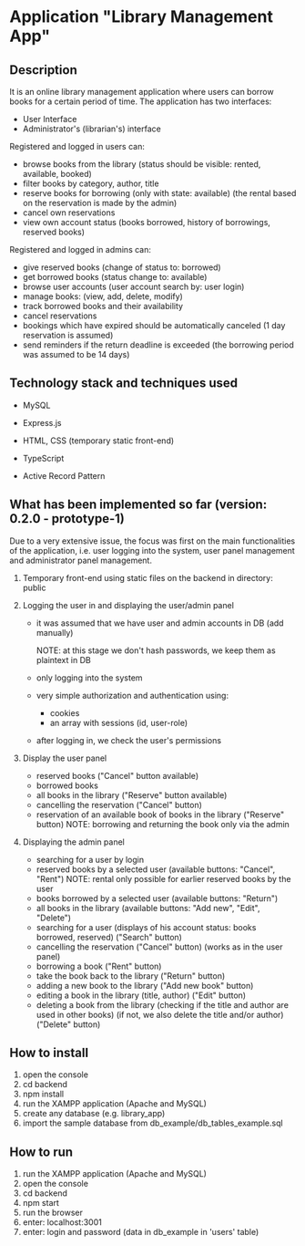 # Application "Library Management App"

## Description
It is an online library management application where users can borrow books for a certain period of time.
The application has two interfaces:
- User Interface
- Administrator's (librarian's) interface

Registered and logged in users can:
- browse books from the library
  (status should be visible: rented, available, booked)
- filter books by category, author, title
- reserve books for borrowing (only with state: available)
  (the rental based on the reservation is made by the admin)
- cancel own reservations
- view own account status
  (books borrowed, history of borrowings, reserved books)

Registered and logged in admins can:
- give reserved books (change of status to: borrowed)
- get borrowed books (status change to: available)
- browse user accounts (user account search by: user login)
- manage books: (view, add, delete, modify)
- track borrowed books and their availability
- cancel reservations
- bookings which have expired should be automatically canceled
  (1 day reservation is assumed)
- send reminders if the return deadline is exceeded
  (the borrowing period was assumed to be 14 days)

## Technology stack and techniques used
- MySQL
- Express.js
- HTML, CSS (temporary static front-end)

- TypeScript
- Active Record Pattern

## What has been implemented so far (version: 0.2.0 - prototype-1)
Due to a very extensive issue, the focus was first on the main functionalities of the application, i.e. user logging into the system, user panel management and administrator panel management.

1. Temporary front-end using static files on the backend in
   directory: public

2. Logging the user in and displaying the user/admin panel
   - it was assumed that we have user and admin accounts in DB (add manually)
   
     NOTE: at this stage we don't hash passwords, we keep them as plaintext in DB
   - only logging into the system
   - very simple authorization and authentication using:
     - cookies
     - an array with sessions (id, user-role)
   - after logging in, we check the user's permissions
   
3. Display the user panel
     - reserved books
     ("Cancel" button available)
     - borrowed books
     - all books in the library
     ("Reserve" button available)
     - cancelling the reservation
     ("Cancel" button)
     - reservation of an available book of books in the library
     ("Reserve" button)
     NOTE: borrowing and returning the book only via the admin

4. Displaying the admin panel
    - searching for a user by login
    - reserved books by a selected user (available buttons: "Cancel", "Rent")
    NOTE: rental only possible for earlier
    reserved books by the user
    - books borrowed by a selected user
    (available buttons: "Return")
    - all books in the library
    (available buttons: "Add new", "Edit", "Delete")
    - searching for a user
    (displays of his account status: books borrowed, reserved)
    ("Search" button)
    - cancelling the reservation
    ("Cancel" button) (works as in the user panel)
    - borrowing a book
    ("Rent" button)
    - take the book back to the library
    ("Return" button)
    - adding a new book to the library
    ("Add new book" button)
    - editing a book in the library (title, author)
    ("Edit" button)
    - deleting a book from the library
    (checking if the title and author are used in other books)
    (if not, we also delete the title and/or author)
    ("Delete" button)

## How to install
1. open the console
2. cd backend
3. npm install
4. run the XAMPP application (Apache and MySQL)
5. create any database (e.g. library_app)
6. import the sample database from db_example/db_tables_example.sql

## How to run
1. run the XAMPP application (Apache and MySQL)
2. open the console
3. cd backend
4. npm start
5. run the browser
6. enter: localhost:3001
7. enter: login and password (data in db_example in 'users' table)